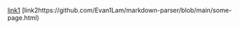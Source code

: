 [link1](https://something.com) [link2https://github.com/Evan1Lam/markdown-parser/blob/main/some-page.html)